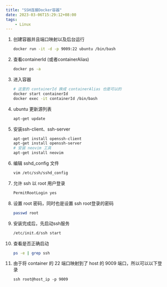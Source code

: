 ```yaml
---
title: "SSH连接Docker容器"
date: 2023-03-06T15:29:12+08:00
tags:
    - Linux
---
```


1. 创建容器并且端口映射以及后台运行

    ```bash
    docker run -it -d -p 9009:22 ubuntu /bin/bash
    ```
    
2. 查看containerId (或者containerAlias)

    ```bash
    docker ps -a
    ```

3. 进入容器

    ```bash
    # 这里的 containerId 换成 containerAlias 也是可以的
    docker start containerId
    docker exec -it containerId /bin/bash  
    ```
    
4. ubuntu 更新源列表

    ```bash
    apt-get update
    ```
    
5. 安装ssh-client、ssh-server

    ```bash
    apt-get install openssh-client
    apt-get install openssh-server
    # 安装 neovim 工具
    apt-get install neovim
    ```

6. 编辑 sshd_config 文件
    
    ```bash
    vim /etc/ssh/sshd_config
    ```
    
7. 允许 ssh 以 root 用户登录

    ```bash
    PermitRootLogin yes
    ```

8. 设置 root 密码，同时也是设置 ssh root登录的密码

    ```bash
    passwd root
    ```

9. 安装完成后，先启动ssh服务

    ```bash
    /etc/init.d/ssh start
    ```
    
10. 查看是否正确启动

    ```bash
    ps -e | grep ssh
    ```
    
10. 由于将 container 的 22 端口映射到了 host 的 9009 端口，所以可以以下登录

    ```ssh
    ssh root@host_ip -p 9009
    ```
